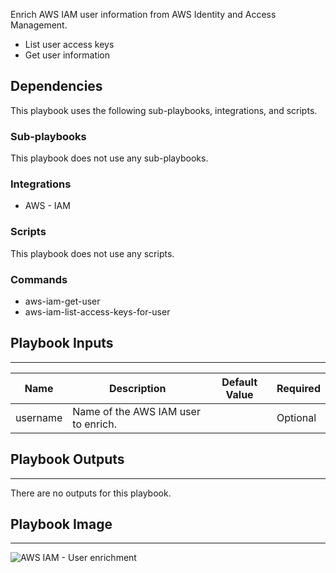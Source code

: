 Enrich AWS IAM user information from AWS Identity and Access Management.
- List user access keys
- Get user information


## Dependencies
This playbook uses the following sub-playbooks, integrations, and scripts.

### Sub-playbooks
This playbook does not use any sub-playbooks.

### Integrations
* AWS - IAM

### Scripts
This playbook does not use any scripts.

### Commands
* aws-iam-get-user
* aws-iam-list-access-keys-for-user

## Playbook Inputs
---

| **Name** | **Description** | **Default Value** | **Required** |
| --- | --- | --- | --- |
| username | Name of the AWS IAM user to enrich. |  | Optional |

## Playbook Outputs
---
There are no outputs for this playbook.

## Playbook Image
---
![AWS IAM - User enrichment](https://raw.githubusercontent.com/cvescan/cvescan/e77df420e17966a544c5659eafe975edfa84b2bf/Packs/AWS-IAM/doc_files/AWS_IAM_user_enrichment.png)